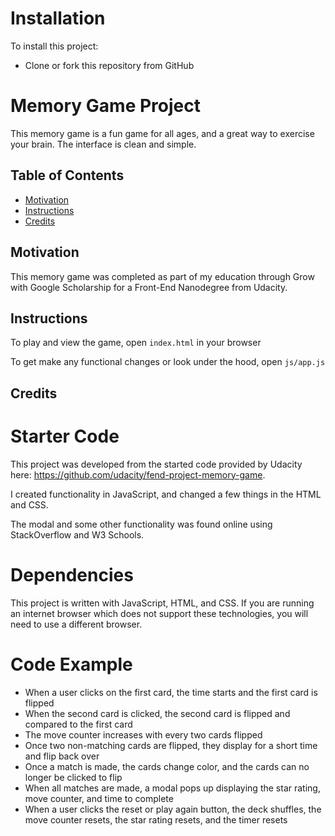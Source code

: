 




# Installation

To install this project:
  - Clone or fork this repository from GitHub
# Memory Game Project

This memory game is a fun game for all ages, and a great way to exercise your brain. The interface is clean and simple.

## Table of Contents

* [Motivation](#motivation)
* [Instructions](#instructions)
* [Credits](#credits)

## Motivation

This memory game was completed as part of my education through Grow with Google Scholarship for a Front-End Nanodegree from Udacity. 

## Instructions

To play and view the game, open `index.html` in your browser

To get make any functional changes or look under the hood, open `js/app.js`


## Credits

# Starter Code

This project was developed from the started code provided by Udacity here:  https://github.com/udacity/fend-project-memory-game.

I created functionality in JavaScript, and changed a few things in the HTML and CSS.

The modal and some other functionality was found online using StackOverflow and W3 Schools.

# Dependencies

This project is written with JavaScript, HTML, and CSS.  If you are running an internet browser which does not support these technologies, you will need to use a different browser.

# Code Example

- When a user clicks on the first card, the time starts and the first card is flipped
- When the second card is clicked, the second card is flipped and compared to the first card
- The move counter increases with every two cards flipped
- Once two non-matching cards are flipped, they display for a short time and flip back over
- Once a match is made, the cards change color, and the cards can no longer be clicked to flip
- When all matches are made, a modal pops up displaying the star rating, move counter, and time to complete
- When a user clicks the reset or play again button, the deck shuffles, the move counter resets, the star rating resets, and the timer resets